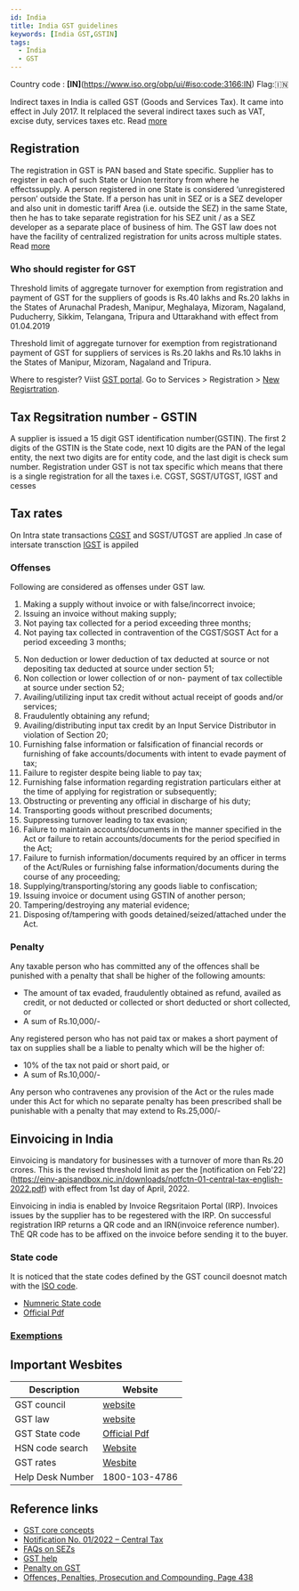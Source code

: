 ```yaml
---
id: India
title: India GST guidelines 
keywords: [India GST,GSTIN]
tags:
  - India
  - GST
---
```


Country code : **[IN]**(https://www.iso.org/obp/ui/#iso:code:3166:IN) Flag:🇮🇳

Indirect taxes in India is called GST (Goods and Services Tax). It came into effect in July 2017. It relplaced the several indirect taxes such as VAT, excise duty, services taxes etc. Read [more](https://cbic-gst.gov.in/pdf/01062019-GST-Concept-Status.pdf)

## Registration 
The registration in GST is PAN based and State specific. Supplier has to register in each of such State or Union territory from where he effectssupply. A person registered in one State is considered ‘unregistered person’ outside the State. If a person has unit in SEZ or is a SEZ developer and also unit in domestic tariff Area (i.e. outside the SEZ) in the same State, then he has to take separate registration for his SEZ unit / as a SEZ developer as a separate place of business of him. The GST law does not have the facility of centralized registration for units across multiple states. Read [more](https://www.cbic.gov.in/resources//htdocs-cbec/gst/51_GST_Flyer_Chapter1.pdf) 

### Who should register for GST 

Threshold limits of aggregate turnover for exemption from registration and payment of GST for the suppliers of goods is Rs.40 lakhs and Rs.20 lakhs in the States of Arunachal Pradesh, Manipur, Meghalaya, Mizoram, Nagaland, Puducherry, Sikkim, Telangana, Tripura and Uttarakhand with effect from 01.04.2019

Threshold limit of aggregate turnover for exemption from registrationand payment of GST for suppliers of services is Rs.20 lakhs and Rs.10 lakhs in the States of Manipur, Mizoram, Nagaland and Tripura.


Where to resgister? 
 Viist [GST portal](https://www.gst.gov.in/). Go to  Services > Registration > [New Regisrtration](https://reg.gst.gov.in/registration/). 

## Tax Regsitration number - GSTIN
A supplier is issued a 15 digit GST identification number(GSTIN). The first 2 digits of the GSTIN is the State code, next 10 digits are the PAN of 
the legal entity, the next two digits are for entity code, and the last digit is check sum number. Registration under GST is not tax specific which means 
that there is a single registration for all the taxes i.e. CGST, SGST/UTGST, IGST and cesses

## Tax rates
On Intra state transactions [CGST](https://www.cbic.gov.in/resources//htdocs-cbec/gst/CGST%20Act%20Updated%20as%20on%2031.08.2021.pdf) and SGST/UTGST are applied .In case of intersate transction [IGST](https://www.cbic.gov.in/resources//htdocs-cbec/gst/IGST-Act-Updated.pdf) is appiled 


### Offenses
Following are considered as offenses under GST law.

1. Making a supply without invoice or with false/incorrect invoice;  
2. Issuing an invoice without making supply;  
3. Not paying tax collected for a period exceeding three months;  
4. Not paying tax collected in contravention of the CGST/SGST Act for a period exceeding 3 months;  
5) Non deduction or lower deduction of tax deducted at source or not depositing tax deducted at source under section 51; 
6) Non  collection  or  lower  collection  of  or  non- payment of tax collectible at source under section 52; 
7) Availing/utilizing    input    tax    credit    without actual receipt of goods and/or services; 
8) Fraudulently obtaining any refund;  
9) Availing/distributing input tax  credit by an Input Service Distributor in violation of  Section 20; 
10) Furnishing false information or falsification of financial  records  or  furnishing  of  fake  accounts/documents with intent to evade payment of tax; 
11) Failure to register despite being liable to pay tax;  
12) Furnishing false information regarding registration particulars either at the time of applying for registration or subsequently; 
13) Obstructing or preventing any official in discharge of his duty;  
14) Transporting goods without prescribed documents;  
15) Suppressing turnover leading to tax evasion;  
16) Failure  to  maintain  accounts/documents in the manner  specified in the Act or failure to retain accounts/documents for the period specified in the Act; 
17) Failure to furnish information/documents required by an officer in terms of the Act/Rules or furnishing false information/documents during the course of any proceeding; 
18) Supplying/transporting/storing any goods liable to confiscation; 
19) Issuing invoice or document using GSTIN of another person;  
20) Tampering/destroying any material evidence;  
21) Disposing of/tampering with goods detained/seized/attached under the Act.
### Penalty

Any taxable person who has committed any of the offences shall be punished with a penalty that shall be higher of the following amounts: 
* The amount of tax evaded, fraudulently obtained as refund, availed as credit, or not deducted or collected or short deducted or short collected, or  
* A sum of Rs.10,000/-

Any registered person who has not paid tax or makes a short payment of tax on supplies shall be a liable to penalty which will be the higher of: 
* 10% of the tax not paid or short paid, or 
* A sum of Rs.10,000/-

Any person who contravenes any provision of the Act or the rules  made  under  this  Act  for  which no separate penalty has  been  prescribed  shall  be  punishable with a penalty that may extend to Rs.25,000/-

## Einvoicing in India
Einvoicing is mandatory for businesses with a turnover of more than Rs.20 crores. This is the revised threshold limit as per the [notification on Feb'22] (https://einv-apisandbox.nic.in/downloads/notfctn-01-central-tax-english-2022.pdf) with effect from 1st day of April, 2022. 

Einvoicing in india is enabled by Invoice Regsritaion Portal (IRP). Invoices issues by the supplier has to be regestered with the IRP. On successful registration IRP returns a QR code and an IRN(invoice reference number). ThE QR code has to be affixed on the invoice before sending it to the buyer. 


### State code
It is noticed that the state codes defined by the GST council doesnot match with the [ISO code](https://www.iso.org/obp/ui/#iso:code:3166:IN). 

* [Numneric State code](https://docs.ewaybillgst.gov.in/apidocs/state-code.html)
* [Official Pdf](https://ddvat.gov.in/docs/List%20of%20State%20Code.pdf)

### [Exemptions](https://cbic-gst.gov.in/pdf/igst-exemption-concession-list-03.06.2017.pdf)

## Important Wesbites

|Description|Website|
|---|----|
|GST council|[website](https://gstcouncil.gov.in/)|
|GST law|[website](https://cbic-gst.gov.in/gst-acts.html)|
|GST State code|[Official Pdf](https://ddvat.gov.in/docs/List%20of%20State%20Code.pdf)|
|HSN code search|[Website](https://services.gst.gov.in/services/searchhsnsac)|
|GST rates|[Wesbite](https://cbic-gst.gov.in/gst-goods-services-rates.html)|
|Help Desk Number|1800-103-4786|



## Reference links
* [GST core concepts](https://cbic-gst.gov.in/pdf/01062019-GST-Concept-Status.pdf)
* [Notification No. 01/2022 – Central Tax](https://einv-apisandbox.nic.in/downloads/notfctn-01-central-tax-english-2022.pdf)
* [FAQs on SEZs](https://www.nsez.gov.in/Resources/SEZ%20FAQs.pdf)
* [GST help](https://www.gst.gov.in/help/helpmodules/)
* [Penalty on GST](https://www.tgct.gov.in/tgportal/staffcollege/DR%20ACTOs%2017.01.2020%20to%2018.02.2020/February%20-%202020%20%20PDF%27s/03.02.2020,%201.%20Ch.Raja%20Krishna,%20Deputy%20Commissioner%20(ST),%20Demand%20and%20Recovery.pdf)
* [Offences, Penalties, Prosecution and 
Compounding, Page 438](https://www.cbic.gov.in/resources//htdocs-cbec/gst/Final-GST-FAQ-31218.pdf)




